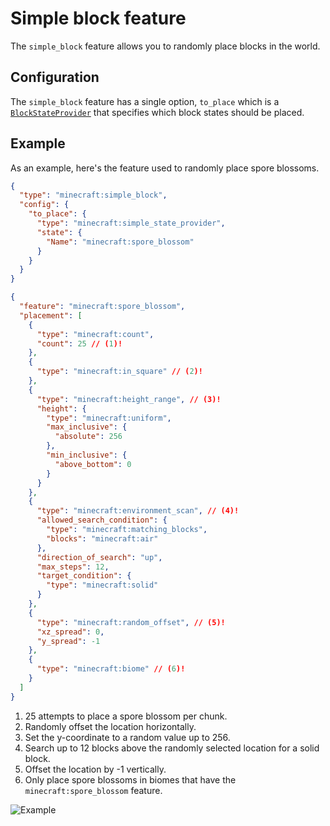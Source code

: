 # Simple block feature

The `simple_block` feature allows you to randomly place blocks in the world.

## Configuration

The `simple_block` feature has a single option, `to_place` which is a [`BlockStateProvider`](../../block-state-provider.md)
that specifies which block states should be placed.

## Example

As an example, here's the feature used to randomly place spore blossoms.

```json title="configured_feature/spore_blossom.json"
{
  "type": "minecraft:simple_block",
  "config": {
    "to_place": {
      "type": "minecraft:simple_state_provider",
      "state": {
        "Name": "minecraft:spore_blossom"
      }
    }
  }
}
```

```json title="placed_feature/spore_blossom.json"
{
  "feature": "minecraft:spore_blossom",
  "placement": [
    {
      "type": "minecraft:count",
      "count": 25 // (1)!
    },
    {
      "type": "minecraft:in_square" // (2)!
    },
    {
      "type": "minecraft:height_range", // (3)!
      "height": {
        "type": "minecraft:uniform",
        "max_inclusive": {
          "absolute": 256
        },
        "min_inclusive": {
          "above_bottom": 0
        }
      }
    },
    {
      "type": "minecraft:environment_scan", // (4)!
      "allowed_search_condition": {
        "type": "minecraft:matching_blocks",
        "blocks": "minecraft:air"
      },
      "direction_of_search": "up",
      "max_steps": 12,
      "target_condition": {
        "type": "minecraft:solid"
      }
    },
    {
      "type": "minecraft:random_offset", // (5)!
      "xz_spread": 0,
      "y_spread": -1
    },
    {
      "type": "minecraft:biome" // (6)!
    }
  ]
}
```

1. 25 attempts to place a spore blossom per chunk.
2. Randomly offset the location horizontally.
3. Set the y-coordinate to a random value up to 256.
4. Search up to 12 blocks above the randomly selected location for a solid block.
5. Offset the location by -1 vertically.
6. Only place spore blossoms in biomes that have the `minecraft:spore_blossom` feature.

![Example](https://i.imgur.com/rFXdXU2.png)